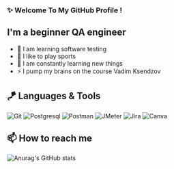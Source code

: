 ### ✨ Welcome To My GitHub Profile !



## I'm a beginner QA engineer
- 💪 I am learning software testing
- 🎉 I like to play sports
- 🥅 I am constantly learning new things
- ⚡ I pump my brains on the course Vadim Ksendzov

## 🪁 Languages & Tools

![Git](https://img.shields.io/static/v1?style=for-the-badge&logo=git&message=Git&label=&color=F05032&labelColor=000000)
![Postgresql](https://img.shields.io/static/v1?style=for-the-badge&logo=Postgresql&message=Postgresql&label=&color=32aab8&labelColor=000000)
![Postman](https://img.shields.io/static/v1?style=for-the-badge&logo=Postman&message=Postman&label=&color=F05032&labelColor=000000)
![JMeter](https://img.shields.io/static/v1?style=for-the-badge&logo=apachejmeter&message=Jmeter&label=&color=852677&labelColor=000000)
![Jira](https://img.shields.io/static/v1?style=for-the-badge&logo=Jiral&message=Jira&label=&color=32aab8&labelColor=000000)
![Canva](https://img.shields.io/static/v1?style=for-the-badge&logo=canva&message=Canva&label=&color=00c4cc&labelColor=000000)

## 📫 How to reach me


![Anurag's GitHub stats](https://github-readme-stats.vercel.app/api?username=Mashka2907)
